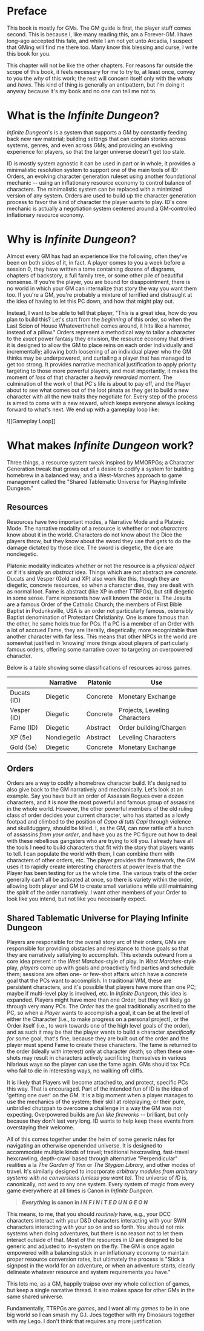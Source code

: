 # Preface

This book is mostly for GMs. The GM guide is first, the player stuff comes second. This is because I, like many reading this, am a Forever-GM. I have long-ago accepted this fate, and while I am not yet unto Arcadia, I suspect that GMing will find me there too. Many know this blessing and curse, I write this book for you.

This chapter will not be like the other chapters. For reasons far outside the scope of this book, it feels necessary for me to try to, at least once, convey to you the _why_ of this work; the rest will concern itself only with the _whats_ and _hows_. This kind of thing is generally an antipattern, but I'm doing it anyway because it's my book and no one can tell me not to.
# What is the _Infinite Dungeon_?

_Infinite Dungeon_'s is a system that supports a GM by constantly feeding back new raw material; building settings that can contain stories across systems, genres, and even across GMs; and providing an evolving experience for players, so that the larger universe doesn't get too stale.

ID is mostly system agnostic it can be used in part or in whole, it provides a minimalistic resolution system to support one of the main tools of ID: Orders, an evolving character generation ruleset using another foundational mechanic -- using an inflationary resource economy to control balance of characters. The minimalistic system can be replaced with a minimized version of any system. Orders are used to build up the character generation process to favor the kind of character the player wants to play. ID's core mechanic is actually a negotiation system centered around a GM-controlled inflationary resource economy.

# Why is _Infinite Dungeon_?

Almost every GM has had an experience like the following, often they've been on both sides of it, in fact. A player comes to you a week before a session 0, they have written a tome containing dozens of diagrams, chapters of backstory, a full family tree, or some other pile of beautiful nonsense. If you're the player, you are bound for disappointment, there is no world in which your GM can internalize that story the way you want them too. If you're a GM, you're probably a mixture of terrified and distraught at the idea of having to let this PC down, and how that might play out.

Instead, I want to be able to tell that player, "This is a great idea, how do you plan to build this? Let's start from the _beginning_ of this order, so when the Last Scion of House Whateverthehell comes around, it hits like a hammer, instead of a pillow." Orders represent a methodical way to tailor a character to the _exact_ power fantasy they envision, the resource economy that drives it is designed to allow the GM to place reins on each order individually and incrementally; allowing both loosening of an individual player who the GM thinks may be underpowered, and curtailing a player that has managed to get too strong. It provides narrative mechanical justification to apply priority targeting to those more powerful players, and most importantly, it makes the moment of _loss_ of that character a _heavily rewarded_ moment. The culmination of the work of that PC's life is about to pay off, and the Player about to see what comes out of the loot pinata as they get to build a new character with all the new traits they negotiate for. Every step of the process is aimed to come with a new reward, which keeps everyone always looking forward to what's next. We end up with a gameplay loop like:

![[Gameplay Loop]]

# What makes _Infinite Dungeon_ work?

Three things, a resource system tweak inspired by MMORPGs; a Character Generation tweak that grows out of a desire to codify a system for building homebrew in a balanced way; and a West-Marches approach to game management called the "Shared Tablematic Universe for Playing Infinite Dungeon." 

## Resources

Resources have two important modes, a Narrative Mode and a Platonic Mode. The narrative modality of a resource is whether or not _characters_ know about it in the world. Characters do not know about the Dice the players throw, but they know about the sword they use that gets to do the damage dictated by those dice. The sword is diegetic, the dice are nondiegetic.

Platonic modality indicates whether or not the resource is a _physical object_ or if it's simply an _abstract_ idea. Things which are not abstract are _concrete_. Ducats and Vesper (Gold and XP) also work like this, though they are diegetic, concrete resources, so when a character dies, they are dealt with as normal loot. Fame is abstract (like XP in other TTRPGs), but still diegetic in some sense. Fame represents how well known the order is. The Jesuits are a famous Order of the Catholic Church; the members of First Bible Baptist in Podunksville, USA is an order not particularly famous, ostensibly Baptist denomination of Protestant Christianity. One is more famous than the other, he same holds true for PCs. If a PC is a member of an Order with a lot of accrued Fame, they are literally, diegetically, more recognizable than another character with far less. This means that other NPCs in the world are somewhat justified in 'knowing' more things about players of particularly famous orders, offering some narrative cover to targeting an overpowered character.

Below is a table showing some classifications of resources across games.

|             | Narrative   | Platonic | Use                           |
| ----------- | ----------- | -------- | ----------------------------- |
| Ducats (ID) | Diegetic    | Concrete | Monetary Exchange             |
| Vesper (ID) | Diegetic    | Concrete | Projects, Leveling Characters |
| Fame (ID)   | Diegetic    | Abstract | Order building/Chargen        |
| XP (5e)     | Nondiegetic | Abstract | Leveling Characters           |
| Gold (5e)   | Diegetic    | Concrete | Monetary Exchange             |
## Orders

Orders are a way to codify a homebrew character build. It's designed to also give back to the GM narratively and mechanically. Let's look at an example. Say you have built an order of Assassin Rogues over a dozen characters, and it is now the most powerful and famous group of assassins in the whole world. However, the other powerful members of the old ruling class of order decides your current character, who has started as a lowly footpad and climbed to the position of _Capo di tutti Capi_ through violence and skullduggery, should be killed. I, as the GM, can now rattle off a bunch of assassins _from your order_, and have you as the PC figure out how to deal with these rebellious gangsters who are trying to kill you. I already have all the tools I need to build characters that fit with the story that players wants to tell. I can populate the world with them, I can combine them with characters of other orders, etc. The player provides the framework, the GM uses it to rapidly create interesting characters at power levels that the Player has been testing for us the whole time. The various traits of the order generally can't all be activated at once, so there is variety within the order, allowing both player and GM to create small variations while still maintaining the spirit of the order narratively. I want other members of your Order to look like you intend, but not like you necessarily expect.

## Shared Tablematic Universe for Playing Infinite Dungeon

Players are responsible for the overall story arc of their orders, GMs are responsible for providing obstacles and resistance to those goals so that they are narratively satisfying to accomplish. This extends outward from a core idea present in the _West Marches_-style of play. In _West Marches_-style play, _players_ come up with goals and proactively find parties and schedule them; sessions are often one- or few-shot affairs which have a concrete goal that the PCs want to accomplish. In traditional WM, these are persistent characters, and it's possible that players have more than one PC; maybe if multi-level play is involved, etc. In _Infinite Dungeon_, this idea is expanded. Players might have more than one Order, but they will likely go through very many PCs. The _Order_ has the goal traditionally ascribed to the PC, so when a _Player_ wants to accomplish a goal, it can be at the level of either the Character (i.e., to make progress on a personal project), or the Order itself (i.e., to work towards one of the high level goals of the order), and as such it may be that the player wants to build a character _specifically for_ some goal, that's fine, because they are built out of the order and the player must spend Fame to create these characters. The fame is returned to the order (ideally with interest) only at character death; so often these one-shots may result in characters actively sacrificing themselves in various hilarious ways so the player can use the fame again. GMs should tax PCs who fail to die in interesting ways, no walking off cliffs.

It is likely that Players will become attached to, and protect, specific PCs this way. That is encouraged. Part of the intended fun of ID is the idea of 'getting one over' on the GM. It is a big moment when a player manages to use the mechanics of the system; their skill at roleplaying; or their pure, unbridled chutzpah to overcome a challenge in a way the GM was not expecting. Overpowered builds are _fun like fireworks_ -- brilliant, but only because they don't last very long. ID wants to help keep these events from overstaying their welcome.

All of this comes together under the helm of some generic rules for navigating an otherwise openended universe. It is designed to accommodate multiple kinds of travel; traditional hexcrawling, fast-travel hexcrawling, depth-crawl based through alternative "Perpendicular" realities a la _The Garden of Ynn_ or _The Stygian Library_, and other modes of travel. It's similarly designed to incorporate _arbitrary modules from arbitrary systems with no conversions (unless you want to)_. The universe of _ID_ is, canonically, not wed to any one system. Every system of magic from every game everywhere at all times is Canon in _Infinite Dungeon_.

> **_Everything_ is canon in   _I N F I N I T E   D U N G E O N_**

This means, to me, that you should _routinely_ have, e.g., your DCC characters interact with your D&D characters interacting with your SWN characters interacting with your so on and so forth. You should not mix systems when doing adventures, but there is no reason not to let them interact outside of that. Most of the resources in _ID_ are designed to be generic and adjusted to in-system on the fly. The GM is once again empowered with a balancing stick in an inflationary economy to maintain proper resource conversion rates, but ultimately the process is "Stick a signpost in the world for an adventure, or when an adventure starts, clearly delineate whatever resource and system requirements you have."

This lets me, as a GM, happily traipse over my whole collection of games, but keep a single narrative thread. It also makes space for other GMs in the same shared universe.

Fundamentally, TTRPGs are _games_, and I want all my _games_ to be in one big world so I can smash my G.I. Joes together with my Dinosaurs together with my Lego. I don't think that requires any more justification.